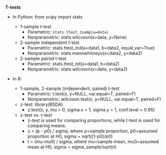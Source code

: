 **T-tests**
* In Python: from scipy import stats
  * 1-sample t-test
    * Parametric: ```stats.ttest_1samp(a=data)```
    * Nonparametric: stats.wilcoxon(x=data, y=None)
  * 2-sample independent t-test
    * Parametric: stats.ttest_ind(a=data1, b=data2, equal_var=True)
    * Nonparametric: stats.mannwhitneyu(x=data2, y=data2)
  * 2-sample paired t-test
    * Parametric: stats.ttest_rel(a=data1, b=data2)
    * Nonparametric: stats.wilcoxon(x=data, y=data2)


* In R:
  * 1-sample, 2-sample (independent, paired) t-test
    * Parametric: t.test(x, y=NULL, var.equal=T, paired=F)
    * Nonparametric: wilcoxon.test(x, y=NULL, var.equal=T, paired=F)
  * z-test: library(BSDA)
    * z.test(x, y, mu = 0, sigma.x = 1, sigma.y = 1, conf.level = 0.95)
  * z-test vs. t-test
    * z-test is used for comparing proportions, while t-test is used for comparing means.
    * z = (p - p0) / sigma, where p=sample proportion, p0=assumed proportion at H0, sigma = sqrt((1-p0)/p0)
    * t = (mu-mu0) / sigma, where mu=sample mean, mu0=assumed mean at H0, sigma = sigma_sample/sqrt(n)

